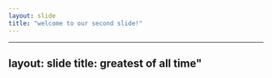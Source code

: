 ```yaml
--- 
layout: slide
title: "welcome to our second slide!"
---
```

---
layout: slide
title: greatest of all time"
---
